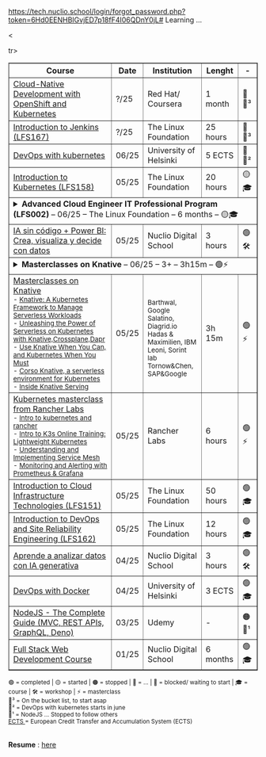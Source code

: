 https://tech.nuclio.school/login/forgot_password.php?token=6Hd0EENHBIGvjED7p18fF4I06QDnY0jL# Learning ...
<!--
![Banner](https://images.unsplash.com/photo-1503023345310-bd7c1de61c7d?auto=format&fit=crop&w=1350&q=80)
![GitHub repo size](https://img.shields.io/github/repo-size/username/repo-name)
![License](https://img.shields.io/badge/license-MIT-blue)
[![Demo](https://img.shields.io/badge/Demo-Link-green)](https://your-demo-url.com)
-->

<
<table border="1" cellspacing="0" cellpadding="8">
  <thead>
    <tr>
      <th>Course</th>
      <th>Date</th>
      <th>Institution</th>
      <th>Lenght</th>
      <th> - </th>
    </tr>
  </thead>
  <tbody>
    <tr>
      <td>
        <a href="https://www.coursera.org/specializations/cloud-native-development-openshift-kubernetes" target="_blank">
        Cloud-Native Development with OpenShift and Kubernetes
        </a>
      </td>
      <td>?/25</td>
      <td>Red Hat/ Coursera</td>
      <td>
      1 month
      </td>
      <td>🛑💬³</td>
    </tr>
    <tr>
      <td>
        <a href="https://training.linuxfoundation.org/training/introduction-to-jenkins-lfs167/" target="_blank">
        Introduction to Jenkins (LFS167)
        </a>
      </td>
      <td>?/25</td>
      <td>The Linux Foundation</td>
      <td>
      25 hours
      </td>
      <td>🛑💬³</td>
    </tr>
    <tr>
      <td>
        <a href="https://devopswithkubernetes.com/" target="_blank">
        DevOps with kubernetes
        </a>
      </td>
      <td>06/25</td>
      <td>University of Helsinki</td>
      <td>
      5 ECTS
      </td>
      <td>🛑💬²</td>
    </tr>
        <tr>
      <td>
        <a href="https://training.linuxfoundation.org/training/introduction-to-kubernetes/" target="_blank">
          Introduction to Kubernetes (LFS158)
        </a>
      </td>
      <td>05/25</td>
      <td>The Linux Foundation</td>
      <td>
      20 hours
      </td>
      <td>🟡🎓</td>
    </tr>
<!-- Tabella a scomparsa per Advanced Cloud Engineer IT Professional Program (LFS002)-->
<tr>
  <td colspan="5">
    <details>
      <summary>
        <strong>Advanced Cloud Engineer IT Professional Program (LFS002)</strong>
        – 06/25 – The Linux Foundation – 6 months – 🟡🎓
      </summary>
      <table style="width: 100%; margin-top: 10px;">
        <tr>
          <td><strong>Courses:</strong></td>
          <td colspan="4">
		  <a href="https://training.linuxfoundation.org/training/advanced-cloud-engineer-it-professional-program/" target="_blank">
          Advanced Cloud Engineer IT Professional Program (LFS002) <br>
    </a>
            <sub>- <a href="y" target="_blank">Containers Fundamentals (LFS253)</a></sub><br>
            <sub>- <a href="y" target="_blank">Kubernetes Fundamentals (LFS258)</a></sub><br>
            <sub>- <a href="y" target="_blank">Monitoring Systems and Services with Prometheus (LFS241)</a></sub><br>
            <sub>- <a href="y" target="_blank">Cloud Native Logging with Fluentd and Fluent Bit (LFS242)</a></sub><br>
            <sub>- <a href="y" target="_blank">Managing Kubernetes Applications with Helm (LFS244)</a></sub><br>
            <sub>- <a href="y" target="_blank">Service Mesh Fundamentals (LFS243)</a></sub>
          </td>
        </tr>
        <tr>
          <td><strong>Date:</strong></td>
          <td>06/25</td>
          <td><strong>Next milestone:</strong></td>
          <td colspan="2">Complete Containers Fundamentals (LFS253)</td>
        </tr>
        <tr>
          <td><strong>Provider:</strong></td>
          <td>The Linux Foundation</td>
          <td><strong>Instructor:</strong></td>
          <td colspan="2">Kelsey Hightower (guest), LF instructors</td>
        </tr>
        <tr>
          <td><strong>Duration:</strong></td>
          <td>6 months</td>
          <td><strong>Learning format:</strong></td>
          <td colspan="2">Self-paced + Labs</td>
        </tr>
        <tr>
          <td><strong>Status:</strong></td>
          <td>🟡 In progress</td>
          <td><strong>Completion expected:</strong></td>
          <td colspan="2">Q3 2025</td>
        </tr>
      </table>
    </details>
  </td>
</tr>
      <tr>
      <td>
        <a href="https://github.com/luigicucciolillo/Certifications/tree/main/Nuclio%20digital%20school/workshop%20-%20IA%20sin%20codigo%20%2B%20power%20BI" target="_blank">
        IA sin código + Power BI: Crea, visualiza y decide con datos
        </a>
      </td>  
      <td>05/25</td>
      <td>Nuclio Digital School</td>
      <td>
        3 hours
      </td>
      <td>🟢🛠️</td>
    </tr>
	  tr>
  <td colspan="5">
    <details>
      <summary>
        <strong>Masterclasses on Knative </strong>
        – 06/25 – 3+ – 3h15m – 🟢⚡
      </summary>
      <table style="width: 100%; margin-top: 10px;">
	  <tr>
      <td>
        <a href="https://github.com/luigicucciolillo/StudyMaterial/tree/main/Masterclasses/Knative" target="_blank">
          Masterclasses on Knative
        </a>
        <br>
        <sub> - 
        <a href="https://github.com/luigicucciolillo/StudyMaterial/tree/main/Masterclasses/Knative/Knative%20A%20Kubernetes%20Framework%20to%20Manage%20Serverless%20Workloads%20by%20Nikhil%20Barthwal%2C%20Google" target="_blank">
          Knative: A Kubernetes Framework to Manage Serverless Workloads
        </a>
        </sub> 
        <br>
        <sub> - 
        <a href="https://github.com/luigicucciolillo/StudyMaterial/tree/main/Masterclasses/Knative/Unleashing%20the%20Power%20of%20Serverless%20on%20Kubernetes%20with%20Knative%2C%20Crossplane%2C%20Dapr%20%26%20KEDA" target="_blank">
          Unleashing the Power of Serverless on Kubernetes with Knative,Crossplane,Dapr
        </a>
        </sub> 
        <br>
        <sub> - 
        <a href="https://github.com/luigicucciolillo/StudyMaterial/tree/main/Masterclasses/Knative/Use%20Knative%20When%20You%20Can%2C%20and%20Kubernetes%20When%20You%20Must" target="_blank">
          Use Knative When You Can, and Kubernetes When You Must
        </a>
        </sub> 
        <br>
        <sub> - 
        <a href="https://github.com/luigicucciolillo/StudyMaterial/tree/main/Masterclasses/Knative/Corso%20Knative%2C%20a%20serverless%20environment%20for%20Kubernetes%20Lui" target="_blank">
          Corso Knative, a serverless environment for Kubernetes
        </a>
        </sub> 
        <br>
        <sub> - 
        <a href="https://github.com/luigicucciolillo/StudyMaterial/tree/main/Masterclasses/Knative/Inside%20Knative%20Serving%20-%20Dominik%20Tornow%2C%20SAP%20%26%20Andrew%20Chen%2C%20Google" target="_blank">
          Inside Knative Serving
        </a>
        </sub> 
        <br>
      </td>
      <td>05/25</td>
      <td>
        <br>
        <sub> Barthwal, Google </sub>
        <br>
        <sub> Salatino, Diagrid.io</sub>
      <br>
      <sub> Hadas & Maximilien, IBM</sub>
      <br>
      <sub> Leoni, Sorint lab</sub>
      <br>
      <sub> Tornow&Chen, SAP&Google</sub>
      <br>
      </td>
      <td>3h 15m</td>
      <td>🟢⚡</td>
    </tr>
	      </table>
    </details>
  </td>
</tr>
    <tr>
      <td>
        <a href="https://github.com/luigicucciolillo/StudyMaterial/tree/main/Masterclasses/Knative" target="_blank">
          Masterclasses on Knative
        </a>
        <br>
        <sub> - 
        <a href="https://github.com/luigicucciolillo/StudyMaterial/tree/main/Masterclasses/Knative/Knative%20A%20Kubernetes%20Framework%20to%20Manage%20Serverless%20Workloads%20by%20Nikhil%20Barthwal%2C%20Google" target="_blank">
          Knative: A Kubernetes Framework to Manage Serverless Workloads
        </a>
        </sub> 
        <br>
        <sub> - 
        <a href="https://github.com/luigicucciolillo/StudyMaterial/tree/main/Masterclasses/Knative/Unleashing%20the%20Power%20of%20Serverless%20on%20Kubernetes%20with%20Knative%2C%20Crossplane%2C%20Dapr%20%26%20KEDA" target="_blank">
          Unleashing the Power of Serverless on Kubernetes with Knative,Crossplane,Dapr
        </a>
        </sub> 
        <br>
        <sub> - 
        <a href="https://github.com/luigicucciolillo/StudyMaterial/tree/main/Masterclasses/Knative/Use%20Knative%20When%20You%20Can%2C%20and%20Kubernetes%20When%20You%20Must" target="_blank">
          Use Knative When You Can, and Kubernetes When You Must
        </a>
        </sub> 
        <br>
        <sub> - 
        <a href="https://github.com/luigicucciolillo/StudyMaterial/tree/main/Masterclasses/Knative/Corso%20Knative%2C%20a%20serverless%20environment%20for%20Kubernetes%20Lui" target="_blank">
          Corso Knative, a serverless environment for Kubernetes
        </a>
        </sub> 
        <br>
        <sub> - 
        <a href="https://github.com/luigicucciolillo/StudyMaterial/tree/main/Masterclasses/Knative/Inside%20Knative%20Serving%20-%20Dominik%20Tornow%2C%20SAP%20%26%20Andrew%20Chen%2C%20Google" target="_blank">
          Inside Knative Serving
        </a>
        </sub> 
        <br>
      </td>
      <td>05/25</td>
      <td>
        <br>
        <sub> Barthwal, Google </sub>
        <br>
        <sub> Salatino, Diagrid.io</sub>
      <br>
      <sub> Hadas & Maximilien, IBM</sub>
      <br>
      <sub> Leoni, Sorint lab</sub>
      <br>
      <sub> Tornow&Chen, SAP&Google</sub>
      <br>
      </td>
      <td>3h 15m</td>
      <td>🟢⚡</td>
    </tr>
        <tr>
      <td>
        <a href="https://github.com/luigicucciolillo/StudyMaterial/tree/main/Masterclasses/Kubernetes%20masterclass%20from%20Rancher" target="_blank">
          Kubernetes masterclass from Rancher Labs
        </a>
        <br>
        <sub> - 
        <a href="https://github.com/luigicucciolillo/StudyMaterial/tree/main/Masterclasses/Kubernetes%20masterclass%20from%20Rancher" target="_blank">
          Intro to kubernetes and rancher
        </a>
        </sub> 
        <br>
        <sub> - 
        <a href="https://github.com/luigicucciolillo/StudyMaterial/tree/main/Masterclasses/Kubernetes%20masterclass%20from%20Rancher/1%20-%20Intro%20to%20K3s%20Online%20Training%20Lightweight%20Kubernetes" target="_blank">
          Intro to K3s Online Training: Lightweight Kubernetes
        </a>
        </sub> 
        <br>
        <sub> - 
        <a href="https://github.com/luigicucciolillo/StudyMaterial/tree/main/Masterclasses/Kubernetes%20masterclass%20from%20Rancher/2%20-%20Kubernetes%20Master%20Class%20Understanding%20and%20Implementing%20Service%20Mesh" target="_blank">
          Understanding and Implementing Service Mesh
        </a>
        </sub> 
        <br>
        <sub> - 
        <a href="https://github.com/luigicucciolillo/StudyMaterial/tree/main/Masterclasses/Kubernetes%20masterclass%20from%20Rancher/3%20-%20Kubernetes%20Master%20Class%20Monitoring%20and%20Alerting%20with%20Prometheus%20%26%20Grafana" target="_blank">
          Monitoring and Alerting with Prometheus & Grafana
        </a>
        </sub> 
        <br>
      </td>
      <td>05/25</td>
      <td>Rancher Labs</td>
      <td>6 hours</td>
      <td>🟢⚡</td>
    </tr>
    <tr>
      <td>
        <a href="https://github.com/luigicucciolillo/Certifications/tree/main/The%20linux%20foundation/Introduction%20to%20Cloud%20Infrastructure%20Technologies%20LFS151" target="_blank">
          Introduction to Cloud Infrastructure Technologies (LFS151)
        </a>
      </td>
      <td>05/25</td>
      <td>The Linux Foundation</td>
      <td>50 hours</td>
      <td>🟢🎓</td>
    </tr>
    <tr>
      <td>
        <a href="https://github.com/luigicucciolillo/Certifications/tree/main/The%20linux%20foundation/Introduction%20to%20DevOps%20and%20Site%20Reliability%20Engineering%20LFS162" target="_blank">
        Introduction to DevOps and Site Reliability Engineering (LFS162)
        </a>
      </td>
      <td>05/25</td>
      <td>The Linux Foundation</td>
      <td>12 hours</td>
      <td>🟢🎓</td>
    </tr>
    <tr>
      <td>
        <a href="https://github.com/luigicucciolillo/Certifications/tree/main/Nuclio%20digital%20school/workshop%20-%20Aprende%20a%20analizar%20datos%20con%20IA%20generativa" target="_blank">
        Aprende a analizar datos con IA generativa
        </a>
      </td>  
      <td>04/25</td>
      <td>Nuclio Digital School</td>
      <td>
        3 hours
      </td>
      <td>🟢🛠️</td>
    </tr>
    <tr>
      <td>
        <a href="https://github.com/luigicucciolillo/Certifications/tree/main/DevOps%20with%20Docker%20-%20Helsinki%20University" target="_blank">
          DevOps with Docker
        </a>
      </td>
      <td>04/25</td>
      <td>University of Helsinki</td>
      <td>3 ECTS</td>
      <td>🟢🎓</td>
    </tr>
    <tr>
      <td>
        <a href="https://www.udemy.com/course/nodejs-the-complete-guide/?srsltid=AfmBOopQY5H91x0__bmJZcLIRDGMmQbi0X5WQE4TGY3kSHFZlXlJtYsC&couponCode=LETSLEARNNOW" target="_blank">
        NodeJS - The Complete Guide (MVC, REST APIs, GraphQL, Deno)
        </a>
      </td>
      <td>03/25</td>
      <td>Udemy</td>
      <td>-</td>
      <td>🟠💬¹</td>
    </tr>
    <tr>
      <td>
        <a href="https://github.com/luigicucciolillo/Certifications/tree/main/Nuclio%20digital%20school/Full%20stack%20development%20-%20Nuclio%20digital%20school" target="_blank">
        Full Stack Web Development Course
        </a>
      </td>
      <td>01/25</td>
      <td>Nuclio Digital School</td>
      <td>6 months</td>
      <td>🟢🎓</td>
    </tr>
  </tbody>
</table>

<sub> 
🟢 = completed | 
🟡 = started |
🟠 = stopped |
🔵 = ... |
🛑 = blocked/ waiting to start |
🎓 = course |
🛠️ = workshop |
⚡ = masterclass
</sub> 
<br>

<sub> 
💬³ = On the bucket list, to start asap <br>
💬² = DevOps with kubernetes starts in june <br>
💬¹ = NodeJS ... Stopped to follow others <br>
<a href="https://education.ec.europa.eu/it/education-levels/higher-education/inclusive-and-connected-higher-education/european-credit-transfer-and-accumulation-system" target="_blank">
ECTS
</a>
= European Credit Transfer and Accumulation System (ECTS)
</sub>
<br>
<br>

**Resume** : 
<a href="https://github.com/luigicucciolillo/Certifications/blob/main/resume/CV_cucciolillo.pdf" target="_blank">
here
</a>


<!--
**luigicucciolillo/luigicucciolillo** is a ✨ _special_ ✨ repository because its `README.md` (this file) appears on your GitHub profile.
💬¹  💬²  💬³  💬⁴  💬⁵
- 🔭 🌱 👯 🤔 💬 📫 😄 ⚡ 

Wishlist:
https://www.coursera.org/learn/npp-linux-networking

https://www.coursera.org/learn/applications-development-microservices-serverless-openshift
https://www.coursera.org/learn/advanced-kubernetes-third-course-3
https://www.coursera.org/specializations/cloud-computing

https://www.coursera.org/projects/pod-management-with-kubernetes-run-containerized-workloads
https://www.coursera.org/projects/scaling-e-commerce-with-kubernetes-deploy-web-apps
-->
